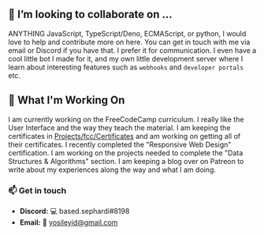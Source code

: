 ## 👯 I’m looking to collaborate on ...

ANYTHING JavaScript, TypeScript/Deno, ECMAScript, or python, I would love to help and contribute more on here. You can get in touch with me via email or Discord if you have that. I prefer it for communication. I even have a cool little bot I made for it, and my own little development server where I learn about interesting features such as ```webhooks``` and ```developer portals``` etc. 

## :construction_worker: What I'm Working On

I am currently working on the FreeCodeCamp curriculum. I really like the User Interface and the way they teach the material. I am keeping the certificates in [Projects/fcc/Certificates](https://github.com/hasidicdev/hasidicdev.github.io/tree/main/projects/fcc/Certificates) and am working on getting all of their certificates. I recently completed the "Responsive Web Design" certification. I am working on the projects needed to complete the "Data Structures &amp; Algorithms" section. I am keeping a blog over on Patreon to write about my experiences along the way and what I am doing.

### :mailbox: Get in touch

- **Discord:** :computer: based.sephardi#8198
- **Email:** :email: yosileyid@gmail.com
